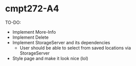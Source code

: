 # cmpt272-A4
 
TO-DO:

- Implement More-Info
- Implement Delete
- Implement StorageServer and its dependencies
    - User should be able to select from saved locations via StorageServer
- Style page and make it look nice (lol)